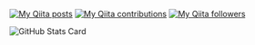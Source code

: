 [![My Qiita posts](https://qiita-badge.apiapi.app/s/haradakunihiko/posts.svg)](http://qiita.com/haradakunihiko)
[![My Qiita contributions](https://qiita-badge.apiapi.app/s/haradakunihiko/contributions.svg)](http://qiita.com/haradakunihiko)
[![My Qiita followers](https://qiita-badge.apiapi.app/s/haradakunihiko/followers.svg)](http://qiita.com/haradakunihiko)

![GitHub Stats Card](https://github-readme-stats-mu-smoky.vercel.app/api?username=haradakunihiko&show_icons=true&theme=transparent)
